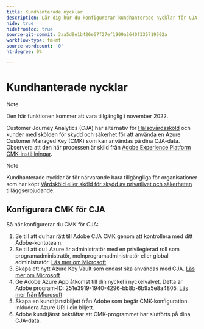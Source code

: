 ```yaml
---
title: Kundhanterade nycklar
description: Lär dig hur du konfigurerar kundhanterade nycklar för CJA.
hide: true
hidefromtoc: true
source-git-commit: 3aa5d9e1b426e67f27ef1909a2640f335719502a
workflow-type: tm+mt
source-wordcount: '0'
ht-degree: 0%

---
```


# Kundhanterade nycklar

>[!NOTE]
>
>Den här funktionen kommer att vara tillgänglig i november 2022.

Customer Journey Analytics (CJA) har alternativ för [Hälsovårdssköld](https://www.adobe.com/trust/compliance/hipaa-ready.html) och kunder med skölden för skydd och säkerhet för att använda en Azure Customer Managed Key (CMK) som kan användas på dina CJA-data.  Observera att den här processen är skild från [Adobe Experience Platform CMK-inställningar](https://experienceleague.adobe.com/docs/experience-platform/landing/governance-privacy-security/customer-managed-keys.html).

>[!NOTE]
>
>Kundhanterade nycklar är för närvarande bara tillgängliga för organisationer som har köpt [Vårdsköld eller sköld för skydd av privatlivet och säkerheten](https://experienceleague.adobe.com/docs/blueprints-learn/architecture/vertical-blueprints/healthcare-vertical.html%3Flang%3Den) tilläggserbjudande.

## Konfigurera CMK för CJA

Så här konfigurerar du CMK för CJA:

1. Se till att du har rätt till Adobe CJA CMK genom att kontrollera med ditt Adobe-kontoteam.
1. Se till att du i Azure är administratör med en privilegierad roll som programadministratör, molnprogramadministratör eller global administratör. [Läs mer om Microsoft](https://learn.microsoft.com/en-us/azure/active-directory/roles/permissions-reference)
1. Skapa ett nytt Azure Key Vault som endast ska användas med CJA. [Läs mer om Microsoft](https://learn.microsoft.com/en-us/azure/key-vault/general/)
1. Ge Adobe Azure App åtkomst till din nyckel i nyckelvalvet. Detta är Adobe program-ID: 251e3919-1940-4296-bb8b-6b9a5e8a4805. [Läs mer från Microsoft](https://learn.microsoft.com/en-us/azure/storage/common/customer-managed-keys-configure-cross-tenant-existing-account?toc=%2Fazure%2Fstorage%2Fblobs%2Ftoc.json&amp;tabs=powershell-preview%2Cazure-portal#the-customer-grants-the-service-providers-app-access-to-the-key-in-the-key-vault)
1. Skapa en kundtjänstbiljett från Adobe som begär CMK-konfiguration. Inkludera Azure URI i din biljett.
1. Adobe kundtjänst bekräftar att CMK-programmet har slutförts på dina CJA-data.

